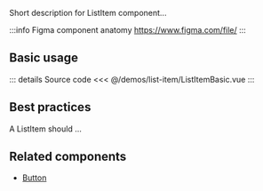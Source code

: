 Short description for ListItem component...

:::info Figma component anatomy
https://www.figma.com/file/
:::

## Basic usage

<ListItemBasic />

::: details Source code
<<< @/demos/list-item/ListItemBasic.vue
:::

## Best practices

A ListItem should ...

## Related components

- [Button](/components/button/button.doc)
